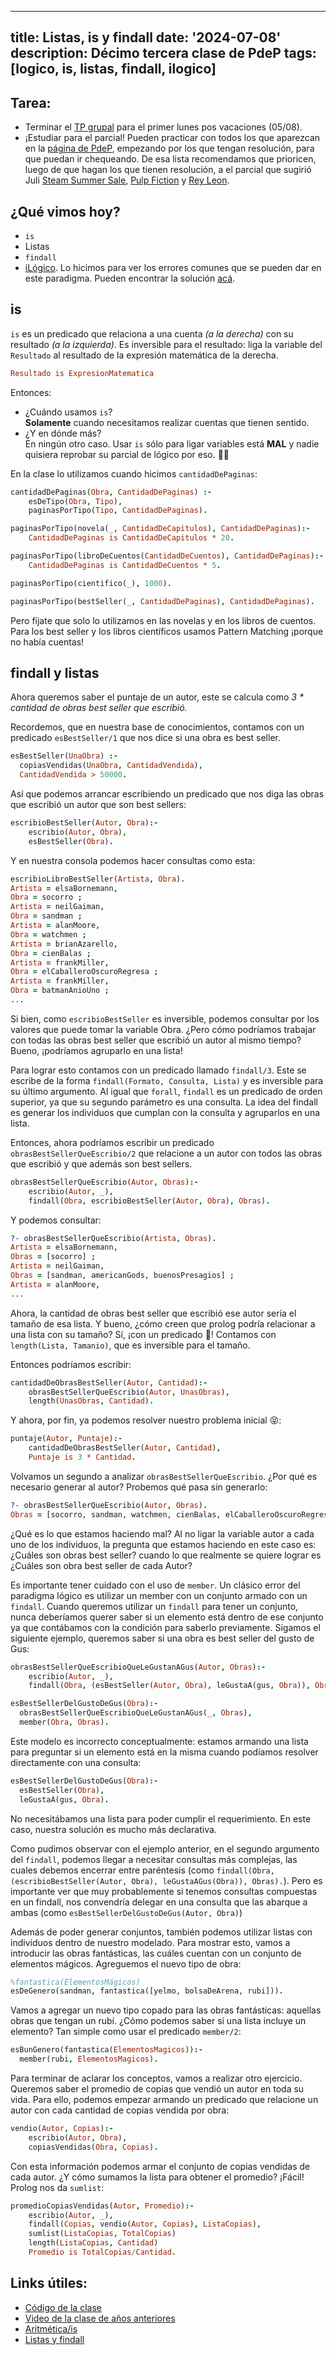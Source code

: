 
---
title: Listas, is y findall
date: '2024-07-08'
description: Décimo tercera clase de PdeP
tags: [logico, is, listas, findall, ilogico]
---

## Tarea: 
- Terminar el [TP grupal](https://docs.google.com/document/d/1TwZv6YwkrHtY2LFnoJfPioBcmFDajTBQqDDKigA1k6U/edit?usp=drive_link) para el primer lunes pos vacaciones (05/08).
- ¡Estudiar para el parcial! Pueden practicar con todos los que aparezcan en la [página de PdeP](https://www.pdep.com.ar/material/parciales), empezando por los que tengan resolución, para que puedan ir chequeando. De esa lista recomendamos que prioricen, luego de que hagan los que tienen resolución, a el parcial que sugirió Juli [Steam Summer Sale](https://drive.google.com/file/d/1xJNQzdkVdGVQcd_y4uTUKWyf0pt-OJSH/view?usp=drive_link), [Pulp Fiction](https://docs.google.com/document/d/15mo_2391atBqMjcYzLtKvGG6JiPzjbeyEGVlwZjv4B8/edit#heading=h.qr1tbl1vrwzf) y [Rey Leon](https://drive.google.com/file/d/1x4X-0AfaKK3Zv-twZfsviXRlH6Xg2Oxt/view).


## ¿Qué vimos hoy?
- `is`
- Listas
- `findall`
- [iLógico](https://docs.google.com/document/d/1VUNyZQXITv9CiSz9VjFwoQRVe8o03CtyvTS79UNl0O8/edit?usp=sharing). Lo hicimos para ver los errores comunes que se pueden dar en este paradigma. Pueden encontrar la solución [acá](https://github.com/pdep-lunes/pdep-clases-2021/blob/master/logico/clase-15.pl).

## is

`is` es un predicado que relaciona a una cuenta *(a la derecha)* con su resultado *(a la izquierda)*. Es inversible para el resultado: liga la variable del `Resultado` al resultado de la expresión matemática de la derecha.
```prolog
Resultado is ExpresionMatematica
```
Entonces:
- ¿Cuándo usamos `is`?  
**Solamente** cuando necesitamos realizar cuentas que tienen sentido.
- ¿Y en dónde más?  
En ningún otro caso. Usar `is` sólo para ligar variables está **MAL** y nadie quisiera reprobar su parcial de lógico por eso. 👮🏻‍

En la clase lo utilizamos cuando hicimos `cantidadDePaginas`:

```prolog
cantidadDePaginas(Obra, CantidadDePaginas) :- 
	esDeTipo(Obra, Tipo),
	paginasPorTipo(Tipo, CantidadDePaginas).

paginasPorTipo(novela(_, CantidadDeCapitulos), CantidadDePaginas):-
	CantidadDePaginas is CantidadDeCapitulos * 20.

paginasPorTipo(libroDeCuentos(CantidadDeCuentos), CantidadDePaginas):-
	CantidadDePaginas is CantidadDeCuentos * 5.

paginasPorTipo(cientifico(_), 1000).

paginasPorTipo(bestSeller(_, CantidadDePaginas), CantidadDePaginas).
```

Pero fijate que solo lo utilizamos en las novelas y en los libros de cuentos. Para los best seller y los libros científicos usamos Pattern Matching ¡porque no había cuentas!

## findall y listas

Ahora queremos saber el puntaje de un autor, este se calcula como _3 * cantidad de obras best seller que escribió._

Recordemos, que en nuestra base de conocimientos, contamos con un predicado `esBestSeller/1` que nos dice si una obra es best seller.

```prolog
esBestSeller(UnaObra) :-
  copiasVendidas(UnaObra, CantidadVendida),
  CantidadVendida > 50000.
```

Así que podemos arrancar escribiendo un predicado que nos diga las obras que escribió un autor que son best sellers:

```prolog
escribioBestSeller(Autor, Obra):-
    escribio(Autor, Obra),
    esBestSeller(Obra).
```

Y en nuestra consola podemos hacer consultas como esta:

```prolog
escribioLibroBestSeller(Artista, Obra).
Artista = elsaBornemann,
Obra = socorro ;
Artista = neilGaiman,
Obra = sandman ;
Artista = alanMoore,
Obra = watchmen ;
Artista = brianAzarello,
Obra = cienBalas ;
Artista = frankMiller,
Obra = elCaballeroOscuroRegresa ;
Artista = frankMiller,
Obra = batmanAnioUno ;
...
```
Si bien, como `escribioBestSeller` es inversible, podemos consultar por los valores que puede tomar la variable Obra. ¿Pero cómo podríamos trabajar con todas las obras best seller que escribió un autor al mismo tiempo? Bueno, ¡podríamos agruparlo en una lista!

Para lograr esto contamos con un predicado llamado `findall/3`. Este se escribe de la forma `findall(Formato, Consulta, Lista)` y es inversible para su último argumento. Al igual que `forall`, `findall` es un predicado de orden superior, ya que su segundo parámetro es una consulta. La idea del findall es generar los individuos que cumplan con la consulta y agruparlos en una lista.  

Entonces, ahora podríamos escribir un predicado `obrasBestSellerQueEscribio/2` que relacione a un autor con todos las obras que escribió y que además son best sellers.

```prolog
obrasBestSellerQueEscribio(Autor, Obras):-
    escribio(Autor, _),
    findall(Obra, escribioBestSeller(Autor, Obra), Obras).
```

Y podemos consultar:

```prolog
?- obrasBestSellerQueEscribio(Artista, Obras).
Artista = elsaBornemann,
Obras = [socorro] ;
Artista = neilGaiman,
Obras = [sandman, americanGods, buenosPresagios] ;
Artista = alanMoore,
...
```

Ahora, la cantidad de obras best seller que escribió ese autor sería el tamaño de esa lista.
Y bueno, ¿cómo creen que prolog podría relacionar a una lista con su tamaño?
Sí, ¡con un predicado 🤩! Contamos con `length(Lista, Tamanio)`, que es inversible para el tamaño.

Entonces podríamos escribir:

```prolog
cantidadDeObrasBestSeller(Autor, Cantidad):-
    obrasBestSellerQueEscribio(Autor, UnasObras),
    length(UnasObras, Cantidad).
```

Y ahora, por fin, ya podemos resolver nuestro problema inicial 😝:

```prolog
puntaje(Autor, Puntaje):-
    cantidadDeObrasBestSeller(Autor, Cantidad),
    Puntaje is 3 * Cantidad.
```

Volvamos un segundo a analizar `obrasBestSellerQueEscribio`. ¿Por qué es necesario generar al autor? Probemos qué pasa sin generarlo:

```prolog
?- obrasBestSellerQueEscribio(Autor, Obras).
Obras = [socorro, sandman, watchmen, cienBalas, elCaballeroOscuroRegresa, batmanAnioUno, americanGods, buenosPresagios, buenosPresagios|...].
```

¿Qué es lo que estamos haciendo mal? Al no ligar la variable autor a cada uno de los individuos, la pregunta que estamos haciendo en este caso es: ¿Cuáles son obras best seller? cuando lo que realmente se quiere lograr es ¿Cuáles son obra best seller de cada Autor?

Es importante tener cuidado con el uso de `member`. Un clásico error del paradigma lógico es utilizar un member con un conjunto armado con un `findall`. Cuando queremos utilizar un `findall` para tener un conjunto, nunca deberíamos querer saber si un elemento está dentro de ese conjunto ya que contábamos con la condición para saberlo previamente. Sigamos el siguiente ejemplo, queremos saber si una obra es best seller del gusto de Gus:

```prolog
obrasBestSellerQueEscribioQueLeGustanAGus(Autor, Obras):-
    escribio(Autor, _),
    findall(Obra, (esBestSeller(Autor, Obra), leGustaA(gus, Obra)), Obras).

esBestSellerDelGustoDeGus(Obra):-
  obrasBestSellerQueEscribioQueLeGustanAGus(_, Obras),
  member(Obra, Obras).
```

Este modelo es incorrecto conceptualmente: estamos armando una lista para preguntar si un elemento está en la misma cuando podíamos resolver directamente con una consulta:

```prolog
esBestSellerDelGustoDeGus(Obra):-
  esBestSeller(Obra),
  leGustaA(gus, Obra).
```

No necesitábamos una lista para poder cumplir el requerimiento. En este caso, nuestra solución es mucho más declarativa. 

Como pudimos observar con el ejemplo anterior, en el segundo argumento del `findall`, podemos llegar a necesitar consultas más complejas, las cuales debemos encerrar entre paréntesis (como `findall(Obra, (escribioBestSeller(Autor, Obra), leGustaAGus(Obra)), Obras).`). Pero es importante ver que muy probablemente si tenemos consultas compuestas en un findall, nos convendría delegar en una consulta que las abarque a ambas (como `esBestSellerDelGustoDeGus(Autor, Obra)`)

Además de poder generar conjuntos, también podemos utilizar listas con individuos dentro de nuestro modelado. Para mostrar esto, vamos a introducir las obras fantásticas, las cuáles cuentan con un conjunto de elementos mágicos. Agreguemos el nuevo tipo de obra:

```prolog
%fantastica(ElementosMágicos)
esDeGenero(sandman, fantastica([yelmo, bolsaDeArena, rubi])).
```

Vamos a agregar un nuevo tipo copado para las obras fantásticas: aquellas obras que tengan un rubí. ¿Cómo podemos saber si una lista incluye un elemento? Tan simple como usar el predicado `member/2`:

```prolog
esBunGenero(fantastica(ElementosMagicos)):-
  member(rubi, ElementosMagicos).
```


Para terminar de aclarar los conceptos, vamos a realizar otro ejercicio. Queremos saber el promedio de copias que vendió un autor en toda su vida. Para ello, podemos empezar armando un predicado que relacione un autor con cada cantidad de copias vendida por obra:

```prolog
vendio(Autor, Copias):-
    escribio(Autor, Obra),
    copiasVendidas(Obra, Copias).
```

Con esta información podemos armar el conjunto de copias vendidas de cada autor. ¿Y cómo sumamos la lista para obtener el promedio? ¡Fácil! Prolog nos da `sumlist`:

```prolog
promedioCopiasVendidas(Autor, Promedio):-
    escribio(Autor, _),
    findall(Copias, vendio(Autor, Copias), ListaCopias),
    sumlist(ListaCopias, TotalCopias)
    length(ListaCopias, Cantidad)
    Promedio is TotalCopias/Cantidad.
```

## Links útiles:

- [Código de la clase](https://github.com/pdep-lunes/pdep-clases-2023/blob/main/Logico/Clase03/clase03.pl) 
- [Video de la clase de años anteriores](https://drive.google.com/file/d/1wid_c8KD326sLNRwX0JBRc8ObzHO2oez/view?usp=sharing)
- [Aritmética/is](http://wiki.uqbar.org/wiki/articles/aritmetica-en-prolog.html)
- [Listas y findall](http://wiki.uqbar.org/wiki/articles/paradigma-logico---listas.html)
